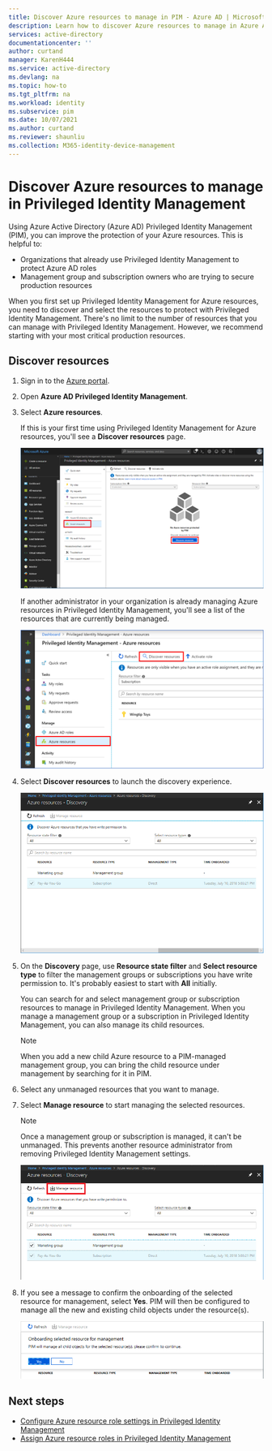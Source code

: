 ```yaml
---
title: Discover Azure resources to manage in PIM - Azure AD | Microsoft Docs
description: Learn how to discover Azure resources to manage in Azure AD Privileged Identity Management (PIM).
services: active-directory
documentationcenter: ''
author: curtand
manager: KarenH444
ms.service: active-directory
ms.devlang: na
ms.topic: how-to
ms.tgt_pltfrm: na
ms.workload: identity
ms.subservice: pim
ms.date: 10/07/2021
ms.author: curtand
ms.reviewer: shaunliu
ms.collection: M365-identity-device-management
---
```


# Discover Azure resources to manage in Privileged Identity Management

Using Azure Active Directory (Azure AD) Privileged Identity Management (PIM), you can improve the protection of your Azure resources. This is helpful to:

- Organizations that already use Privileged Identity Management to protect Azure AD roles
- Management group and subscription owners who are trying to secure production resources

When you first set up Privileged Identity Management for Azure resources, you need to discover and select the resources to protect with Privileged Identity Management. There's no limit to the number of resources that you can manage with Privileged Identity Management. However, we recommend starting with your most critical production resources.

## Discover resources

1. Sign in to the [Azure portal](https://portal.azure.com/).

1. Open **Azure AD Privileged Identity Management**.

1. Select **Azure resources**.

    If this is your first time using Privileged Identity Management for Azure resources, you'll see a **Discover resources** page.

    ![Discover resources pane with no resources listed for first time experience](./media/pim-resource-roles-discover-resources/discover-resources-first-run.png)

    If another administrator in your organization is already managing Azure resources in Privileged Identity Management, you'll see a list of the resources that are currently being managed.

    ![Discover resources pane listing resources that are currently being managed](./media/pim-resource-roles-discover-resources/discover-resources.png)

1. Select **Discover resources** to launch the discovery experience.

    ![Discovery pane lists resources that can be managed, such as subscriptions and management groups](./media/pim-resource-roles-discover-resources/discovery-pane.png)

1. On the **Discovery** page, use **Resource state filter** and **Select resource type** to filter the management groups or subscriptions you have write permission to. It's probably easiest to start with **All** initially.

   You can search for and select management group or subscription resources to manage in Privileged Identity Management. When you manage a management group or a subscription in Privileged Identity Management, you can also manage its child resources.

   > [!Note]
   > When you add a new child Azure resource to a PIM-managed management group, you can bring the child resource under management by searching for it in PIM.

1. Select any unmanaged resources that you want to manage.

1. Select **Manage resource** to start managing the selected resources.

    > [!NOTE]
    > Once a management group or subscription is managed, it can't be unmanaged. This prevents another resource administrator from removing Privileged Identity Management settings.

    ![Discovery pane with a resource selected and the Manage resource option highlighted](./media/pim-resource-roles-discover-resources/discovery-manage-resource.png)

1. If you see a message to confirm the onboarding of the selected resource for management, select **Yes**. PIM will then be configured to manage all the new and existing child objects under the resource(s).

    ![Message confirming to onboard the selected resources for management](./media/pim-resource-roles-discover-resources/discovery-manage-resource-message.png)

## Next steps

- [Configure Azure resource role settings in Privileged Identity Management](pim-resource-roles-configure-role-settings.md)
- [Assign Azure resource roles in Privileged Identity Management](pim-resource-roles-assign-roles.md)
